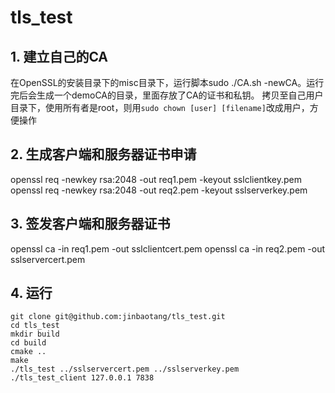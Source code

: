 # tls_test 

## 1. 建立自己的CA
在OpenSSL的安装目录下的misc目录下，运行脚本sudo ./CA.sh -newCA。运行完后会生成一个demoCA的目录，里面存放了CA的证书和私钥。
拷贝至自己用户目录下，使用所有者是root，则用``sudo chown [user] [filename]``改成用户，方便操作
## 2. 生成客户端和服务器证书申请
openssl req -newkey rsa:2048 -out req1.pem -keyout sslclientkey.pem
openssl req -newkey rsa:2048 -out req2.pem -keyout sslserverkey.pem
## 3. 签发客户端和服务器证书
openssl ca -in req1.pem -out sslclientcert.pem
openssl ca -in req2.pem -out sslservercert.pem

## 4. 运行

```
git clone git@github.com:jinbaotang/tls_test.git
cd tls_test
mkdir build
cd build 
cmake ..
make
./tls_test ../sslservercert.pem ../sslserverkey.pem
./tls_test_client 127.0.0.1 7838
```